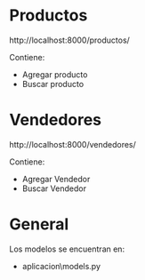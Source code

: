 # Productos
http://localhost:8000/productos/

Contiene:
  * Agregar producto
  * Buscar producto

# Vendedores
http://localhost:8000/vendedores/

Contiene:
  * Agregar Vendedor
  * Buscar Vendedor

# General
Los modelos se encuentran en:
  * aplicacion\models.py
